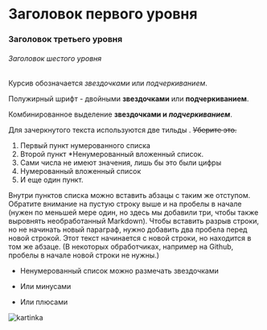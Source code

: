 # Заголовок первого уровня
### Заголовок третьего уровня 
###### Заголовок шестого уровня

Курсив обозначается *звездочками* или _подчеркиванием_.

Полужирный шрифт - двойными **звездочками** или __подчеркиванием__.

Комбинированное выделение **звездочками и _подчеркиванием_**.

Для зачеркнутого текста используются две тильды . ~~Уберите это.~~

1. Первый пункт нумерованного списка
2. Второй пункт
*Ненумерованный вложенный список.
1. Сами числа не имеют значения, лишь бы это были цифры
1. Нумерованный вложенный список
4. И еще один пункт.

Внутри пунктов списка можно вставить абзацы с таким же отступом. Обратите внимание на пустую строку выше и на пробелы в начале (нужен по меньшей мере один, но здесь мы добавили три, чтобы также выровнять необработанный Markdown).
Чтобы вставить разрыв строки, но не начинать новый параграф, нужно добавить два пробела перед новой строкой.
Этот текст начинается с новой строки, но находится в том же абзаце.
(В некоторых обработчиках, например на Github, пробелы в начале новой строки не нужны.)

* Ненумерованный список можно размечать звездочками
- Или минусами
+ Или плюсами

![kartinka](https://static1-repo.aif.ru/1/f5/671178/1493c24bd2a519fad896d66f8f52e513.jpg)
